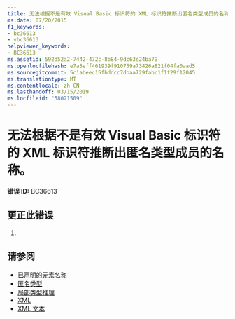 ```yaml
---
title: 无法根据不是有效 Visual Basic 标识符的 XML 标识符推断出匿名类型成员的名称。
ms.date: 07/20/2015
f1_keywords:
- bc36613
- vbc36613
helpviewer_keywords:
- BC36613
ms.assetid: 592d52a2-7442-472c-8b84-9dc63e24ba79
ms.openlocfilehash: e7a5eff461939f910759a73426a821f04fa0aad5
ms.sourcegitcommit: 5c1abeec15fbddcc7dbaa729fabc1f1f29f12045
ms.translationtype: MT
ms.contentlocale: zh-CN
ms.lasthandoff: 03/15/2019
ms.locfileid: "58021509"
---
```

# <a name="anonymous-type-member-name-cannot-be-inferred-from-an-xml-identifier-that-is-not-a-valid-visual-basic-identifier"></a>无法根据不是有效 Visual Basic 标识符的 XML 标识符推断出匿名类型成员的名称。
**错误 ID:** BC36613  
  
## <a name="to-correct-this-error"></a>更正此错误  
  
1.  
  
## <a name="see-also"></a>请参阅

- [已声明的元素名称](../../visual-basic/programming-guide/language-features/declared-elements/declared-element-names.md)
- [匿名类型](../../visual-basic/programming-guide/language-features/objects-and-classes/anonymous-types.md)
- [局部类型推理](../../visual-basic/programming-guide/language-features/variables/local-type-inference.md)
- [XML](../../visual-basic/programming-guide/language-features/xml/index.md)
- [XML 文本](../../visual-basic/language-reference/xml-literals/index.md)
